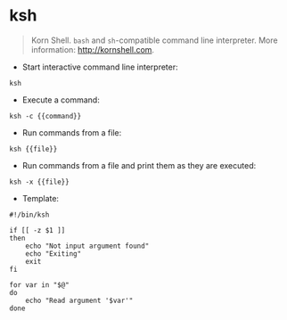 # ksh

> Korn Shell.
> `bash` and `sh`-compatible command line interpreter.
> More information: <http://kornshell.com>.

- Start interactive command line interpreter:

`ksh`

- Execute a command:

`ksh -c {{command}}`

- Run commands from a file:

`ksh {{file}}`

- Run commands from a file and print them as they are executed:

`ksh -x {{file}}`

- Template:

```
#!/bin/ksh

if [[ -z $1 ]]
then
	echo "Not input argument found"
	echo "Exiting"
	exit
fi

for var in "$@"
do
	echo "Read argument '$var'"
done 

```
